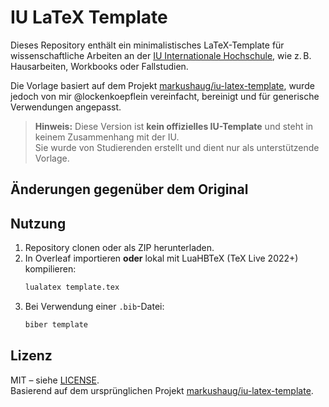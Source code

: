 # IU LaTeX Template

Dieses Repository enthält ein minimalistisches LaTeX-Template für wissenschaftliche Arbeiten an der [IU Internationale Hochschule](https://www.iu.de/), wie z. B. Hausarbeiten, Workbooks oder Fallstudien.

Die Vorlage basiert auf dem Projekt [markushaug/iu-latex-template](https://github.com/markushaug/iu-latex-template), wurde jedoch von mir @lockenkoepflein vereinfacht, bereinigt und für generische Verwendungen angepasst.  

> **Hinweis:** Diese Version ist **kein offizielles IU-Template** und steht in keinem Zusammenhang mit der IU.  
> Sie wurde von Studierenden erstellt und dient nur als unterstützende Vorlage.

## Änderungen gegenüber dem Original


## Nutzung
1. Repository clonen oder als ZIP herunterladen.
2. In Overleaf importieren **oder** lokal mit LuaHBTeX (TeX Live 2022+) kompilieren:
    ```bash
    lualatex template.tex
    ```
3. Bei Verwendung einer `.bib`-Datei:
    ```bash
    biber template
    ```

## Lizenz
MIT – siehe [LICENSE](LICENSE).  
Basierend auf dem ursprünglichen Projekt [markushaug/iu-latex-template](https://github.com/markushaug/iu-latex-template).
